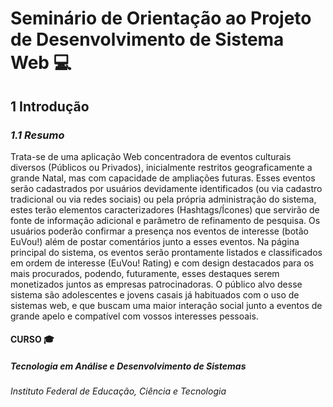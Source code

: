 # Seminário de Orientação ao Projeto de Desenvolvimento de Sistema Web :computer:

## **1 Introdução**
### _1.1 Resumo_
Trata-se de uma aplicação Web concentradora de eventos culturais diversos (Públicos ou Privados), inicialmente restritos geograficamente a grande Natal, mas com capacidade de ampliações futuras. Esses eventos serão cadastrados por usuários devidamente identificados (ou via cadastro tradicional ou via redes sociais) ou pela própria administração do sistema, estes terão elementos caracterizadores (Hashtags/Ícones) que servirão de fonte de informação adicional e parâmetro de refinamento de pesquisa. Os usuários poderão confirmar a presença nos eventos de interesse (botão EuVou!) além de postar comentários junto a esses eventos. Na página principal do sistema, os eventos serão prontamente listados e classificados em ordem de interesse (EuVou! Rating) e com design destacados para os mais procurados, podendo, futuramente, esses destaques serem monetizados juntos as empresas patrocinadoras. O público alvo desse sistema são adolescentes e jovens casais já habituados com o uso de sistemas web, e que buscam uma maior interação social junto a eventos de grande apelo e compatível com vossos interesses pessoais.


#### CURSO :mortar_board:
##### Tecnologia em Análise e Desenvolvimento de Sistemas
###### Instituto Federal de Educação, Ciência e Tecnologia 
